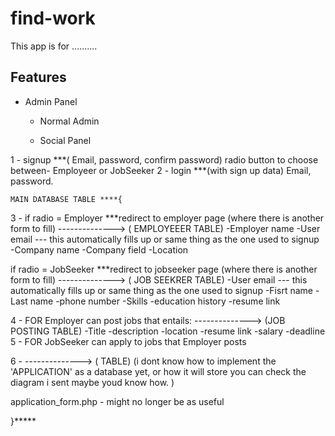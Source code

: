 # find-work

This app is  for ..........

## Features 
- Admin Panel
  - Normal Admin 

  - Social Panel

1 - signup ***( Email, password, confirm password)
	radio button to choose between- Employeer or JobSeeker
2 - login ***(with sign up data) Email, password.

	MAIN DATABASE TABLE ****{

3 - if radio = Employer
	***redirect to employer page
	(where there is another form to fill) --------------> ( EMPLOYEEER TABLE)
	-Employer name
	-User email --- this automatically fills up or same thing as the one used to signup
	-Company name
	-Company field
	-Location

if radio = JobSeeker
	***redirect to jobseeker page
	(where there is another form to fill) --------------> ( JOB SEEKRER TABLE)
	-User email --- this automatically fills up or same thing as the one used to signup
	-Fisrt name
	-Last name
	-phone number
	-Skills
	-education history
	-resume link

4 - FOR Employer can post jobs that entails:  --------------> (JOB POSTING TABLE)
	-Title
	-description
	-location
	-resume link
	-salary
	-deadline
5 - FOR JobSeeker can apply to jobs that Employer posts
	
6 - 	--------------> ( TABLE)
	(i dont know how to implement the 'APPLICATION' as a database yet, or how it will store
	you can check the diagram i sent maybe youd know how. )


  application_form.php - might no longer be as useful

}*****
